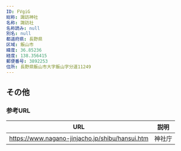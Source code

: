 ```yaml
---
ID: FVgiG
総称: 諏訪神社
名称: 諏訪社
名称読み: null
別名: null
都道府県: 長野県
区域: 飯山市
緯度: 36.85236
経度: 138.356415
郵便番号: 3892253
住所: 長野県飯山市大字飯山字分道11249
---
```


## その他

### 参考URL

| URL                                             | 説明   |
| ----------------------------------------------- | ------ |
| https://www.nagano-jinjacho.jp/shibu/hansui.htm | 神社庁 |
